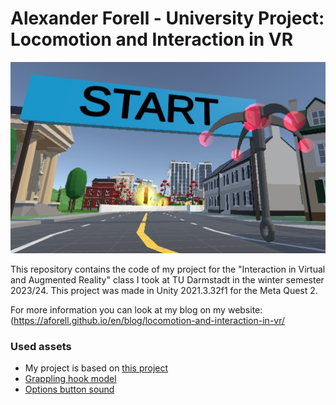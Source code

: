 # Alexander Forell - University Project: Locomotion and Interaction in VR

![My Project Thumbnail](https://github.com/aforell/locomotion-and-interaction-in-vr/blob/master/ivar-project-thumbnail.jpg?raw=true)

This repository contains the code of my project for the "Interaction in Virtual and Augmented Reality" class I took at TU Darmstadt in the winter semester 2023/24. This project was made in Unity 2021.3.32f1 for the Meta Quest 2.

For more information you can look at my blog on my website: (https://aforell.github.io/en/blog/locomotion-and-interaction-in-vr/

### Used assets
- My project is based on [this project](https://github.com/wenjietseng/VR-locomotion-parkour/)
- [Grappling hook model](https://skfb.ly/6DvAF)
- [Options button sound](https://mixkit.co/free-sound-effects/click/)